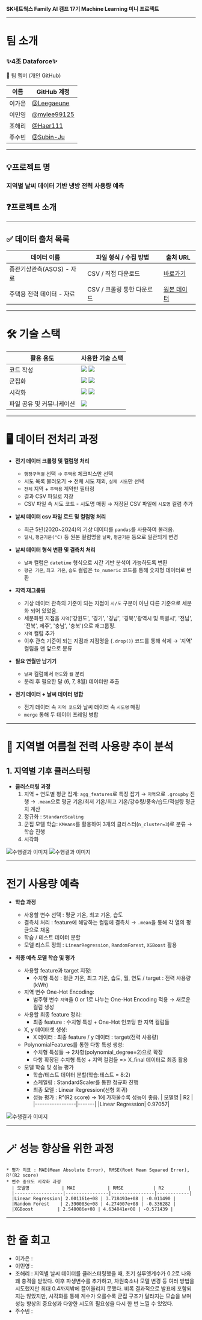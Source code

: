 **SK네트웍스 Family AI 캠프 17기 Machine Learning 미니 프로젝트**

---

# 팀 소개

### ✨4조 Dataforce✨

👥 팀 멤버 (개인 GitHub)

| 이름  | GitHub 계정                                    |
| ----- | ---------------------------------------------- |
| 이가은 | [@Leegaeune](https://github.com/Leegaeune)    |
| 이민영 | [@mylee99125](https://github.com/mylee99125) |
| 조해리 | [@Haer111](https://github.com/Haer111)     |
| 주수빈 | [@Subin-Ju](https://github.com/Subin-Ju) |

---

## 💡프로젝트 명

### 지역별 날씨 데이터 기반 냉방 전력 사용량 예측



## ❓프로젝트 소개



---

## ✅ 데이터 출처 목록

| 데이터 이름                           | 파일 형식 / 수집 방법 | 출처 URL |
|--------------------------------------|------------------------|----------|
| 종관기상관측(ASOS) - 자료      |  CSV  / 직접 다운로드  | [바로가기](https://data.kma.go.kr/data/grnd/selectAsosRltmList.do?pgmNo=36) |
| 주택용 전력 데이터 - 자료      | CSV / 크롤링 통한 다운로드  | [원본 데이터](https://bigdata.kepco.co.kr/cmsmain.do?scode=S01&pcode=000166&pstate=L&redirect=Y)|

---

# 🛠️ 기술 스택

| 활용 용도             | 사용한 기술 스택             |
|-----------------------|--------------------------------------|
| 코드 작성              | <img src="https://img.shields.io/badge/Python-3776AB?style=for-the-badge&logo=python&logoColor=white"> <img src="https://img.shields.io/badge/Jupyter_Notebook-F37626?style=for-the-badge&logo=jupyter&logoColor=white"> |
| 군집화                 | <img src="https://img.shields.io/badge/Pandas-150458?style=for-the-badge&logo=pandas&logoColor=white"> <img src="https://img.shields.io/badge/Scikit-learn-F7931E?style=for-the-badge&logo=scikit-learn&logoColor=white"/>|
| 시각화                 | <img src="https://img.shields.io/badge/Matplotlib-CB3B27?style=for-the-badge&logo=matplotlib&logoColor=white"> <img src="https://img.shields.io/badge/Seaborn-98FB98?style=for-the-badge&logo=seaborn&logoColor=white">|
| 파일 공유 및 커뮤니케이션| <img src="https://img.shields.io/badge/GitHub-181717?style=for-the-badge&logo=github&logoColor=white">|
  
---

# 🖥️ 데이터 전처리 과정
* **전기 데이터 크롤링 및 컬럼명 처리**
    * `행정구역별` 선택 → `주택용` 체크박스만 선택
    * 시도 목록 불러오기 → 전체 시도 제외, `실제 시도`만 선택
    * `전체` 지역 + `주택용` 계약만 필터링
    * 결과 CSV 파일로 저장
    * CSV 파일 속 시도 코드 - 시도명 매핑 → 저장된 CSV 파일에 `시도명` 컬럼 추가

* **날씨 데이터 csv 파일 로드 및 컬럼명 처리**
    * 최근 5년(2020~2024)의 기상 데이터를 `pandas`를 사용하여 불러옴.
    * `일시`, `평균기온(°C)` 등 원본 컬럼명을 `날짜`, `평균기온` 등으로 일관되게 변경

* **날씨 데이터 형식 변환 및 결측치 처리**
    * `날짜` 컬럼은 `datetime` 형식으로 시간 기반 분석이 가능하도록 변환
    * `평균 기온`, `최고 기온`, `습도` 컬럼은 `to_numeric` 코드를 통해 숫자형 데이터로 변환

* **지역 재그룹핑**
    * 기상 데이터 관측의 기준이 되는 지점이 `시/도` 구분이 아닌 다른 기준으로 세분화 되어 있었음.
    * 세분화된 지점을 `지역`('강원도', '경기', '경남', '경북','광역시 및 특별시', '전남', '전북', 제주', '충남', '충북')으로 재그룹핑.
    * `지역` 컬럼 추가
    * 이후 관측 기준이 되는 지점과 지점명을 (`.drop()`) 코드를 통해 삭제 → '지역' 컬럼을 맨 앞으로 분류
 
* **필요 연월만 남기기**
    * `날짜` 컬럼에서 `연도`와 `월` 분리
    * 분리 후 필요한 달 (6, 7, 8월) 데이터만 추출

* **전기 데이터 + 날씨 데이터 병합**
    * 전기 데이터 속 `지역 코드`와 날씨 데이터 속 `시도명` 매핑
    * `merge` 통해 두 데이터 프레임 병합


---

# 📑 지역별 여름철 전력 사용량 추이 분석
## 1. 지역별 기후 클러스터링
* **클러스터링 과정**
    1. 지역 + 연도별 평균 집계: `agg_features`로 특징 잡기 → `지역`으로 `.groupby` 진행 → `.mean`으로 평균 기온/최저 기온/최고 기온/강수량/풍속/습도/적설량 평균치 계산
    2. 정규화 : `StandardScaling`
    3. 군집 모델 학습: `KMeans`를 활용하여 3개의 클러스터(`n_cluster=3`)로 분류 → 학습 진행
    4. 시각화

![수행결과 이미지](image/지역별기후클러스터링결과.png)
![수행결과 이미지](image/지역별기후클러스터링(기온범위vs습도대비강수량).png)



---
# 전기 사용량 예측
* **학습 과정**
    * 사용할 변수 선택 : 평균 기온, 최고 기온, 습도
    * 결측치 처리 : feature에 해당하는 컬럼에 결측치 → `.mean`을 통해 각 열의 평균으로 채움
    * 학습 / 테스트 데이터 분할
    * 모델 리스트 정의 : `LinearRegression`, `RandomForest`, `XGBoost` 활용

* **최종 예측 모델 학습 및 평가**
    * 사용할 feature과 target 지정:
      * 수치형 특성 : 평균 기온, 최고 기온, 습도, 월, 연도 / target : 전력 사용량(kWh)
    * 지역 변수 One-Hot Encoding:
      * 범주형 변수 `지역`을 0 or 1로 나누는 One-Hot Encoding 적용 → 새로운 컬럼 생성
    * 사용할 최종 feature 정리:
      * 최종 feature : 수치형 특성 + One-Hot 인코딩 한 지역 컬럼들
    * X, y 데이터셋 생성:
      * X 데이터 : 최종 feature / y 데이터 : target(전력 사용량)
    * PolynomialFeatures를 통한 다항 특성 생성:
      * 수치형 특성들 → 2차항(polynomial_degree=2)으로 확장
      * 다항 확장된 수치형 특성 + 지역 컬럼들 => X_final 데이터로 최종 활용
    * 모델 학습 및 성능 평가
      * 학습/테스트 데이터 분할(학습:테스트 = 8:2)
      * 스케일링 : StandardScaler를 통한 정규화 진행
      * 최종 모델 : Linear Regression(선형 회귀)
      * 성능 평가 : R²(R2 score) → 1에 가까울수록 성능이 좋음.
        | 모델명           | R2   |
        |-----------------|-------|
        |Linear Regression| 0.97057| 

![수행결과 이미지](image/실제vs예측사용량(선형회귀).png)

    

---
# 🪄 성능 향상을 위한 과정
    * 평가 지표 : MAE(Mean Absolute Error), RMSE(Root Mean Squared Error), R²(R2 score)
    * 변수 중요도 시각화 과정
      | 모델명            | MAE            | RMSE           | R2         |
      |------------------|----------------|----------------|------------|
      |Linear Regression| 2.001161e+08 | 3.718493e+08 | -0.011490 |
      |Random Forest    | 2.390083e+08 | 4.274007e+08 | -0.336282 |
      |XGBoost         | 2.548086e+08 | 4.634841e+08 | -0.571439 |


---
# 한 줄 회고
* 이가은 :
* 이민영 :
* 조해리 : 지역별 날씨 데이터를 클러스터링했을 때, 초기 실루엣계수가 0.2로 나와 꽤 충격을 받았다. 이후 파생변수를 추가하고, 차원축소나 모델 변경 등 여러 방법을 시도했지만 최대 0.4까지밖에 끌어올리지 못했다. 비록 결과적으로 발표에 포함되지는 않았지만, 시각화를 통해 계수가 오를수록 군집 구조가 달라지는 모습을 보며 성능 향상의 중요성과 다양한 시도의 필요성을 다시 한 번 느낄 수 있었다.
* 주수빈 : 




